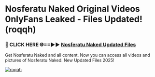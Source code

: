 # Nosferatu Naked Original Videos 0nlyFans Leaked - Files Updated! (roqqh)

<h3>🔴 CLICK HERE 🌐==►► <a href="https://tinyurl.com/up5wt9bj" rel="nofollow">Nosferatu Naked Updated Files</a></h3>

Get Nosferatu Naked and all content. Now you can access all videos and pictures of Nosferatu Naked. New Updated Files 2025!

[![roqqh](https://i.imgur.com/ABiUzMV.gif)](https://tinyurl.com/up5wt9bj)
